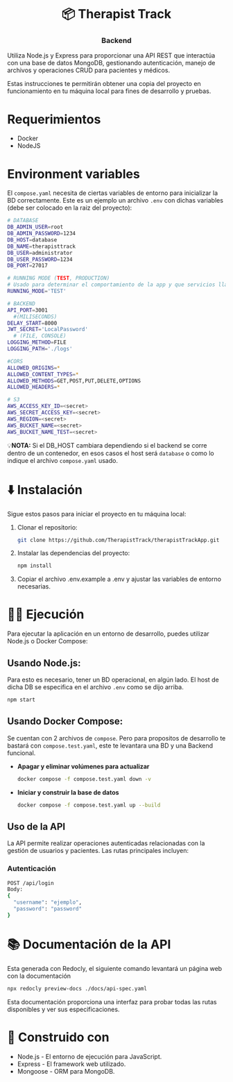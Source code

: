 <h1 align="center">📦 Therapist Track</h1>
<h3 align="center"> Backend </h3>

Utiliza Node.js y Express para proporcionar una API REST que interactúa con una base de datos MongoDB, gestionando autenticación, manejo de archivos y operaciones CRUD para pacientes y médicos.

Estas instrucciones te permitirán obtener una copia del proyecto en funcionamiento en tu máquina local para fines de desarrollo y pruebas.

# Requerimientos

- Docker
- NodeJS

# Environment variables

El `compose.yaml` necesita de ciertas variables de entorno para inicializar la BD correctamente. Este es un ejemplo un archivo `.env` con dichas variables (debe ser colocado en la raiz del proyecto):

```bash
# DATABASE
DB_ADMIN_USER=root
DB_ADMIN_PASSWORD=1234
DB_HOST=database
DB_NAME=therapisttrack
DB_USER=administrator
DB_USER_PASSWORD=1234
DB_PORT=27017

# RUNNING MODE (TEST, PRODUCTION)
# Usado para determinar el comportamiento de la app y que servicios llamar durante el testing.
RUNNING_MODE='TEST'

# BACKEND
API_PORT=3001
  #(MILISECONDS)
DELAY_START=8000 
JWT_SECRET='LocalPassword'
  # (FILE, CONSOLE)
LOGGING_METHOD=FILE 
LOGGING_PATH='./logs'

#CORS
ALLOWED_ORIGINS=*
ALLOWED_CONTENT_TYPES=*
ALLOWED_METHODS=GET,POST,PUT,DELETE,OPTIONS
ALLOWED_HEADERS=*

# S3
AWS_ACCESS_KEY_ID=<secret>
AWS_SECRET_ACCESS_KEY=<secret>
AWS_REGION=<secret>
AWS_BUCKET_NAME=<secret>
AWS_BUCKET_NAME_TEST=<secret>
```

💡**NOTA:** Si el DB_HOST cambiara dependiendo si el backend se corre dentro de un contenedor, en esos casos el host será `database` o como lo indique el archivo `compose.yaml` usado.

# ⬇️ Instalación

Sigue estos pasos para iniciar el proyecto en tu máquina local:

1. Clonar el repositorio:

   ```bash
   git clone https://github.com/TherapistTrack/therapistTrackApp.git
   ```

2. Instalar las dependencias del proyecto:

   ```bash
   npm install
   ```

3. Copiar el archivo .env.example a .env y ajustar las variables de entorno necesarias.

# 🏃‍♂️ Ejecución

Para ejecutar la aplicación en un entorno de desarrollo, puedes utilizar Node.js o Docker Compose:

## Usando Node.js:

Para esto es necesario, tener un BD operacional, en algún lado. El host de dicha DB se especifica en el archivo `.env` como se dijo arriba.

```bash
npm start
```

## Usando Docker Compose:

Se cuentan con 2 archivos de `compose`. Pero para propositos de desarrollo te bastará con `compose.test.yaml`, este te levantara una BD y una Backend funcional.

- **Apagar y eliminar volúmenes para actualizar**

  ```bash
  docker compose -f compose.test.yaml down -v
  ```

- **Iniciar y construir la base de datos**

  ```bash
  docker compose -f compose.test.yaml up --build
  ```

## Uso de la API

La API permite realizar operaciones autenticadas relacionadas con la gestión de usuarios y pacientes. Las rutas principales incluyen:

### Autenticación

```bash
POST /api/login
Body:
{
  "username": "ejemplo",
  "password": "password"
}
```

# 📚 Documentación de la API

Esta generada con Redocly, el siguiente comando levantará un página web con la documentación

```bash
npx redocly preview-docs ./docs/api-spec.yaml
```

Esta documentación proporciona una interfaz para probar todas las rutas disponibles y ver sus especificaciones.

# 🔨 Construido con

- Node.js - El entorno de ejecución para JavaScript.
- Express - El framework web utilizado.
- Mongoose - ORM para MongoDB.
